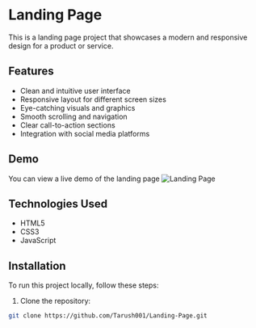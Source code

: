 # Landing Page

This is a landing page project that showcases a modern and responsive design for a product or service.

## Features

- Clean and intuitive user interface
- Responsive layout for different screen sizes
- Eye-catching visuals and graphics
- Smooth scrolling and navigation
- Clear call-to-action sections
- Integration with social media platforms

## Demo

You can view a live demo of the landing page 
![Landing Page](https://github.com/Tarush001/Landing-Page/assets/110281400/e2f156b8-17ba-4bf2-9895-e534a1d6e7a9)

## Technologies Used

- HTML5
- CSS3
- JavaScript

## Installation

To run this project locally, follow these steps:

1. Clone the repository:

```bash
git clone https://github.com/Tarush001/Landing-Page.git


